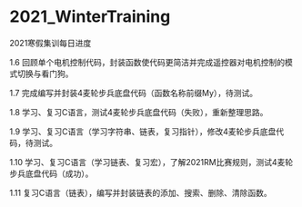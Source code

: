 # 2021_WinterTraining
 2021寒假集训每日进度

1.6   回顾单个电机控制代码，封装函数使代码更简洁并完成遥控器对电机控制的模式切换与看门狗。

1.7   完成编写并封装4麦轮步兵底盘代码（函数名称前缀My），待测试。

1.8   学习、复习C语言，测试4麦轮步兵底盘代码（失败），重新整理思路。

1.9   学习、复习C语言（学习字符串、链表，复习指针），修改4麦轮步兵底盘代码，待测试。

1.10 学习、复习C语言（学习链表、复习宏），了解2021RM比赛规则，测试4麦轮步兵底盘代码（成功）。

1.11 复习C语言（链表），编写并封装链表的添加、搜索、删除、清除函数。